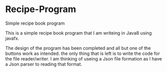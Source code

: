 # Recipe-Program
Simple recipe book program

This is a simple recipe book program that I am writeing in Java8 using javafx.

The design of the program has been completed and all but one of the buttons work as intended. the only thing that is left is to write the code for the file reader/writer. I am thinking of useing a Json file formation as I have a Json parser to reading that format.
